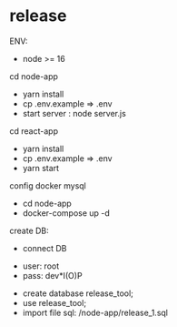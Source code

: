# release
ENV:
- node >= 16

cd node-app
- yarn install
- cp .env.example => .env
- start server : node server.js

cd react-app
- yarn install
- cp .env.example => .env
- yarn start

config docker mysql
- cd node-app
- docker-compose up -d

create DB:
- connect DB 
+ user: root 
+ pass: dev*I(O)P
- create database release_tool;
- use release_tool;
- import file sql: /node-app/release_1.sql
